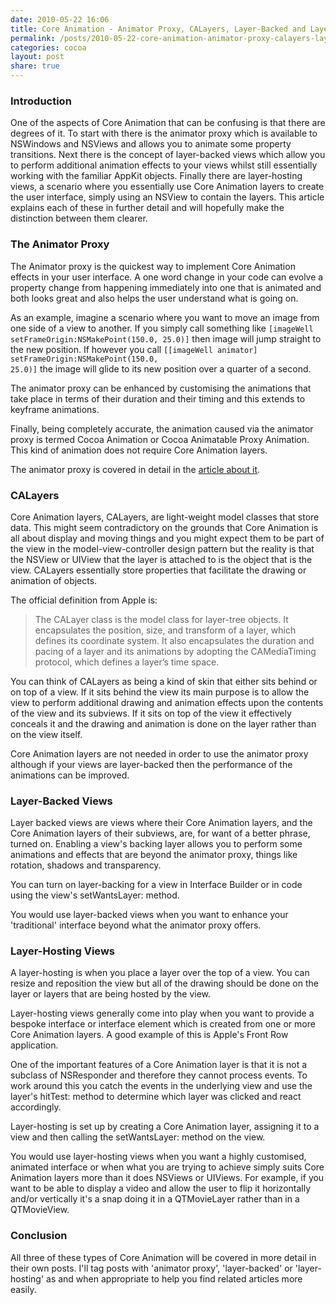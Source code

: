 ```yaml
---
date: 2010-05-22 16:06
title: Core Animation - Animator Proxy, CALayers, Layer-Backed and Layer Hosting
permalink: /posts/2010-05-22-core-animation-animator-proxy-calayers-layer-backed-layer-hosting
categories: cocoa
layout: post
share: true
---
```


### Introduction
One of the aspects of Core Animation that can be confusing is that there are degrees of it. To start with there is the animator proxy which is available to NSWindows and NSViews and allows you to animate some property transitions. Next there is the concept of layer-backed views which allow you to perform additional animation effects to your views whilst still essentially working with the familiar AppKit objects. Finally there are layer-hosting views, a scenario where you essentially use Core Animation layers to create the user interface, simply using an NSView to contain the layers. This article explains each of these in further detail and will hopefully make the distinction between them clearer.

### The Animator Proxy
The Animator proxy is the quickest way to implement Core Animation effects in your user interface. A one word change in your code can evolve a property change from happening immediately into one that is animated and both looks great and also helps the user understand what is going on.

As an example, imagine a scenario where you want to move an image from one side of a view to another. If you simply call something like <code>[imageWell setFrameOrigin:NSMakePoint(150.0, 25.0)]</code> then image will jump straight to the new position. If however you call <code>[[imageWell animator] setFrameOrigin:NSMakePoint(150.0, 25.0)]</code> the image will glide to its new position over a quarter of a second.

The animator proxy can be enhanced by customising the animations that take place in terms of their duration and their timing and this extends to keyframe animations.

Finally, being completely accurate, the animation caused via the animator proxy is termed Cocoa Animation or Cocoa Animatable Proxy Animation. This kind of animation does not require Core Animation layers.

The animator proxy is covered in detail in the [article about it](http://swwritings.com/post/2010-05-23-core-animation-the-animator-proxy).

### CALayers
Core Animation layers, CALayers, are light-weight model classes that store data. This might seem contradictory on the grounds that Core Animation is all about display and moving things and you might expect them to be part of the view in the model-view-controller design pattern but the reality is that the NSView or UIView that the layer is attached to is the object that is the view. CALayers essentially store properties that facilitate the drawing or animation of objects.

The official definition from Apple is:

<blockquote>The CALayer class is the model class for layer-tree objects. It encapsulates the position, size, and transform of a layer, which defines its coordinate system. It also encapsulates the duration and pacing of a layer and its animations by adopting the CAMediaTiming protocol, which defines a layer’s time space.</blockquote>

You can think of CALayers as being a kind of skin that either sits behind or on top of a view. If it sits behind the view its main purpose is to allow the view to perform additional drawing and animation effects upon the contents of the view and its subviews. If it sits on top of the view it effectively conceals it and the drawing and animation is done on the layer rather than on the view itself.

Core Animation layers are not needed in order to use the animator proxy although if your views are layer-backed then the performance of the animations can be improved.

### Layer-Backed Views
Layer backed views are views where their Core Animation layers, and the Core Animation layers of their subviews, are, for want of a better phrase, turned on. Enabling a view's backing layer allows you to perform some animations and effects that are beyond the animator proxy, things like rotation, shadows and transparency.

You can turn on layer-backing for a view in Interface Builder or in code using the view's setWantsLayer: method.

You would use layer-backed views when you want to enhance your 'traditional' interface beyond what the animator proxy offers.

### Layer-Hosting Views
A layer-hosting is when you place a layer over the top of a view. You can resize and reposition the view but all of the drawing should be done on the layer or layers that are being hosted by the view.

Layer-hosting views generally come into play when you want to provide a bespoke interface or interface element which is created from one or more Core Animation layers. A good example of this is Apple's Front Row application.

One of the important features of a Core Animation layer is that it is not a subclass of NSResponder and therefore they cannot process events. To work around this you catch the events in the underlying view and use the layer's hitTest: method to determine which layer was clicked and react accordingly.

Layer-hosting is set up by creating a Core Animation layer, assigning it to a view and then calling the setWantsLayer: method on the view.

You would use layer-hosting views when you want a highly customised, animated interface or when what you are trying to achieve simply suits Core Animation layers more than it does NSViews or UIViews. For example, if you want to be able to display a video and allow the user to flip it horizontally and/or vertically it's a snap doing it in a QTMovieLayer rather than in a QTMovieView.

### Conclusion
All three of these types of Core Animation will be covered in more detail in their own posts. I'll tag posts with 'animator proxy', 'layer-backed' or 'layer-hosting' as and when appropriate to help you find related articles more easily.
